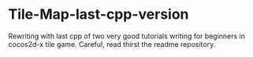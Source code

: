# Tile-Map-last-cpp-version
Rewriting with last cpp of two very good tutorials writing for beginners in cocos2d-x tile game. Careful, read thirst the readme repository.
